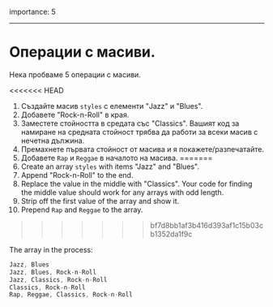 importance: 5

---

# Операции с масиви.

Нека пробваме 5 операции с масиви.

<<<<<<< HEAD
1. Създайте масив `styles` с елементи "Jazz" и "Blues".
2. Добавете "Rock-n-Roll" в края.
3. Заместете стойността в средата със "Classics". Вашият код за намиране на средната стойност трябва да работи за всеки масив с нечетна дължина.
4. Премахнете първата стойност от масива и я покажете/разпечатайте.
5. Добавете `Rap` и `Reggae` в началото на масива.
=======
1. Create an array `styles` with items "Jazz" and "Blues".
2. Append "Rock-n-Roll" to the end.
3. Replace the value in the middle with "Classics". Your code for finding the middle value should work for any arrays with odd length.
4. Strip off the first value of the array and show it.
5. Prepend `Rap` and `Reggae` to the array.
>>>>>>> bf7d8bb1af3b416d393af1c15b03cb1352da1f9c

The array in the process:

```js no-beautify
Jazz, Blues
Jazz, Blues, Rock-n-Roll
Jazz, Classics, Rock-n-Roll
Classics, Rock-n-Roll
Rap, Reggae, Classics, Rock-n-Roll
```

